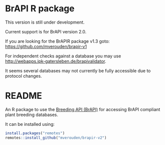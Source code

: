 
<!-- README.md is generated from README.Rmd. Please edit that file -->

# BrAPI R package

<!--
[![Build status](https://ci.appveyor.com/api/projects/status/7qsrpldj8g3m3lu3?svg=true)](https://ci.appveyor.com/project/cipriuhq/brapi)
[![Build Status](https://travis-ci.org/CIP-RIU/brapi.svg?branch=master)](https://travis-ci.org/CIP-RIU/brapi)
[![Coverage Status](https://img.shields.io/codecov/c/github/CIP-RIU/brapi/master.svg)](https://codecov.io/github/CIP-RIU/brapi?branch=master)
[![CRAN_Status_Badge](http://www.r-pkg.org/badges/version/brapi)](https://cran.r-project.org/package=brapi)
[![lifecycle](https://img.shields.io/badge/lifecycle-maturing-blue.svg)](https://www.tidyverse.org/lifecycle/#maturing)
-->

This version is still under development.
<!--The implementation sometimes changes minor details with respect to the GET calls. The POST and PUT calls are under construction!-->

Current support is for BrAPI version 2.0.

If you are looking for the BrAPIR package v1.3 goto:
<https://github.com/mverouden/brapir-v1>

<!--A 176 tests have been implemented to check on compliance.-->

For independent checks against a database you may use
<http://webapps.ipk-gatersleben.de/brapivalidator>.

It seems several databases may not currently be fully accessible due to
protocol changes.

# README

An R package to use the [Breeding API
(BrAPI)](https://brapi.org/documentation) for accessing BrAPI compliant
plant breeding databases.
<!--See the [documentation](https://cip-riu.github.io/brapi/) for details.-->

It can be installed using:

``` r
install.packages("remotes")
remotes::install_github("mverouden/brapir-v2")
```

<!--## How to use the package
See [tutorial](https://cip-riu.github.io/brapi/articles/tutorial.html).-->
